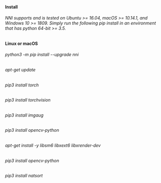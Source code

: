 #### Install  
###### NNI supports and is tested on Ubuntu >= 16.04, macOS >= 10.14.1, and Windows 10 >= 1809. Simply run the following pip install in an environment that has python 64-bit >= 3.5.  

#### Linux or macOS  
###### python3 -m pip install --upgrade nni  
###### apt-get update  
###### pip3 install torch  
###### pip3 install torchvision  
###### pip3 install imgaug  
###### pip3 install opencv-python  
###### apt-get install -y libsm6 libxext6 libxrender-dev  
###### pip3 install opencv-python  
###### pip3 install natsort  










